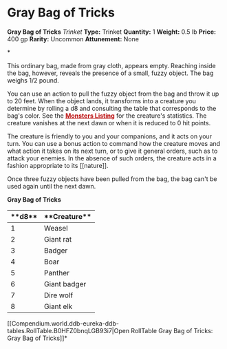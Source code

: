 # Gray Bag of Tricks

**Gray Bag of Tricks**
_Trinket_
**Type:** Trinket
**Quantity:** 1
**Weight:** 0.5 lb
**Price:** 400 gp
**Rarity:** Uncommon
**Attunement:** None

*<p>This ordinary bag, made from gray cloth, appears empty. Reaching inside the bag, however, reveals the presence of a small, fuzzy object. The bag weighs 1/2 pound.

You can use an action to pull the fuzzy object from the bag and throw it up to 20 feet. When the object lands, it transforms into a creature you determine by rolling a d8 and consulting the table that corresponds to the bag's color. See the <span style="color:#bc0f0f">**<a style="color:#bc0f0f" title="Monsters Listing" href="https://www.dndbeyond.com/monsters">Monsters Listing</a>**</span> for the creature's statistics. The creature vanishes at the next dawn or when it is reduced to 0 hit points.

The creature is friendly to you and your companions, and it acts on your turn. You can use a bonus action to command how the creature moves and what action it takes on its next turn, or to give it general orders, such as to attack your enemies. In the absence of such orders, the creature acts in a fashion appropriate to its [[nature]].

Once three fuzzy objects have been pulled from the bag, the bag can't be used again until the next dawn.

**Gray Bag of Tricks**</p>
<table class="compendium-left-aligned-table">
<thead>
<tr>
<th>**d8**</th>
<th>**Creature**</th>
</tr>
</thead>
<tbody>
<tr>
<td>1</td>
<td>Weasel</td>
</tr>
<tr>
<td>2</td>
<td>Giant rat</td>
</tr>
<tr>
<td>3</td>
<td>Badger</td>
</tr>
<tr>
<td>4</td>
<td>Boar</td>
</tr>
<tr>
<td>5</td>
<td>Panther</td>
</tr>
<tr>
<td>6</td>
<td>Giant badger</td>
</tr>
<tr>
<td>7</td>
<td>Dire wolf</td>
</tr>
<tr>
<td>8</td>
<td>Giant elk</td>
</tr>
</tbody>
</table><div id="table-link">[[Compendium.world.ddb-eureka-ddb-tables.RollTable.B0HFZ0bnqLGB93i7|Open RollTable Gray Bag of Tricks: Gray Bag of Tricks]]*